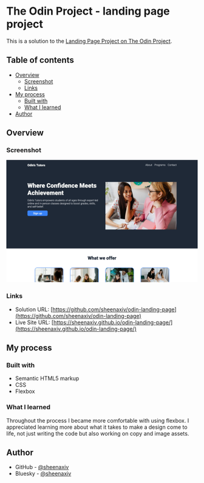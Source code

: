 # The Odin Project - landing page project

This is a solution to the [Landing Page Project on The Odin Project](https://www.theodinproject.com/lessons/foundations-landing-page). 

## Table of contents

- [Overview](#overview)
  - [Screenshot](#screenshot)
  - [Links](#links)
- [My process](#my-process)
  - [Built with](#built-with)
  - [What I learned](#what-i-learned)
- [Author](#author)

## Overview

### Screenshot

![](./assets/images/screenshot.png)


### Links

- Solution URL: [https://github.com/sheenaxiv/odin-landing-page](https://github.com/sheenaxiv/odin-landing-page)
- Live Site URL: [https://sheenaxiv.github.io/odin-landing-page/](https://sheenaxiv.github.io/odin-landing-page/)

## My process

### Built with

- Semantic HTML5 markup
- CSS
- Flexbox

### What I learned

Throughout the process I became more comfortable with using flexbox. I appreciated learning more about what it takes to make a design come to life, not just writing the code but also working on copy and image assets.

## Author

- GitHub - [@sheenaxiv](https://github.com/sheenaxiv)
- Bluesky - [@sheenaxiv](https://bsky.app/profile/sheenaxiv.bsky.social)
